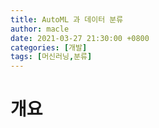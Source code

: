 ```yaml
---
title: AutoML 과 데이터 분류
author: macle
date: 2021-03-27 21:30:00 +0800
categories: [개발]
tags: [머신러닝,분류]
---
```


# 개요

